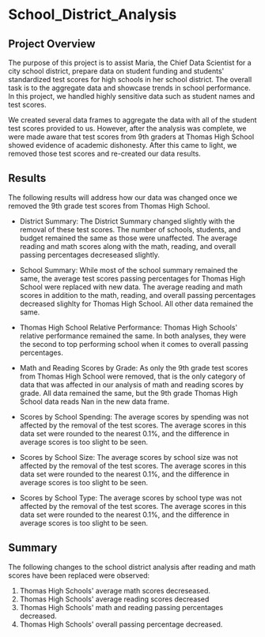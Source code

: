 # School_District_Analysis

## Project Overview 
The purpose of this project is to assist Maria, the Chief Data Scientist for a city school district, prepare data on student funding and students' standardized test scores for high schools in her school district. The overall task is to the aggregate data and showcase trends in school performance. In this project, we handled highly sensitive data such as student names and test scores. 

We created several data frames to aggregate the data with all of the student test scores provided to us. However, after the analysis was complete, we were made aware that test scores from 9th graders at Thomas High School showed evidence of academic dishonesty. After this came to light, we removed those test scores and re-created our data results.

## Results 
The following results will address how our data was changed once we removed the 9th grade test scores from Thomas High School.
- District Summary: The District Summary changed slightly with the removal of these test scores. The number of schools, students, and budget remained the same as those were unaffected. The average reading and math scores along with the math, reading, and overall passing percentages decreseased slightly. 

- School Summary: While most of the school summary remained the same, the average test scores passing percentages for Thomas High School were replaced with new data. The average reading and math scores in addition to the math, reading, and overall passing percentages decreased slighlty for Thomas High School. All other data remained the same.

- Thomas High School Relative Performance: Thomas High Schools' relative performance remained the same. In both analyses, they were the second to top performing school when it comes to overall passing percentages. 

- Math and Reading Scores by Grade: As only the 9th grade test scores from Thomas High School were removed, that is the only category of data that was affected in our analysis of math and reading scores by grade. All data remained the same, but the 9th grade Thomas High School data reads Nan in the new data frame. 

- Scores by School Spending: The average scores by spending was not affected by the removal of the test scores. The average scores in this data set were rounded to the nearest 0.1%, and the difference in average scores is too slight to be seen. 

- Scores by School Size: The average scores by school size was not affected by the removal of the test scores. The average scores in this data set were rounded to the nearest 0.1%, and the difference in average scores is too slight to be seen. 

- Scores by School Type: The average scores by school type was not affected by the removal of the test scores. The average scores in this data set were rounded to the nearest 0.1%, and the difference in average scores is too slight to be seen. 

## Summary
The following changes to the school district analysis after reading and math scores have been replaced were observed:
1. Thomas High Schools' average math scores decreseased. 
2. Thomas High Schools' average reading scores decreased
3. Thomas High Schools' math and reading passing percentages decreased.
4. Thomas High Schools' overall passing percentage decreased. 
